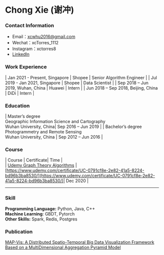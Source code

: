 # Chong Xie (谢冲)


### Contact Information

- Email：xcwhu2016@gmail.com 
- Wechat：xcTorres_1112
- Instagram：xctorres8
- [LinkedIn](https://www.linkedin.com/in/chong-xie-545830157/)

### Work Experience  

| Jan 2021 - Present, Singapore | Shopee | Senior Algorithm Engineer |
| Jul 2019 - Jan 2021, Singapore | Shopee | Data Scientist |
| Sep 2018 – Jun 2019, Wuhan, China | Huawei | Intern |
| Jun 2018 – Sep 2018, Beijing, China | DiDi | Intern |

### Education

| Master’s degree<br>Geographic Information Science and Cartography<br>Wuhan University, China| Sep 2016 – Jun 2019 |
| Bachelor’s degree<br>Photogrammetry and Remote Sensing <br>Wuhan University, China | Sep 2012 – Jun 2016 |


### Course  

| Course | Certificate| Time |  
| [Udemy  Graph Theory Algorithms](https://www.udemy.com/course/graph-theory-algorithms/) |[https://www.udemy.com/certificate/UC-0791cf8e-2e82-41a5-8224-bd96b3ba8530/](https://www.udemy.com/certificate/UC-0791cf8e-2e82-41a5-8224-bd96b3ba8530/)| Dec 2020 |

---

### Skill  
**Programming Language:** Python, Java, C++  
**Machine Learning**: GBDT, Pytorch  
**Other Skills:** Spark, Redis, Postgres

### Publication  

[MAP-Vis: A Distributed Spatio-Temporal Big Data Visualization Framework Based on a MultiDimensional Aggregation Pyramid Model](https://www.mdpi.com/2076-3417/10/2/598/htm)

